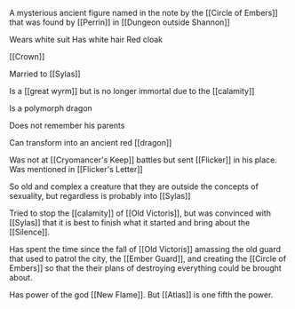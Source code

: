 A mysterious ancient figure named in the note by the [[Circle of Embers]] that was found by [[Perrin]] in [[Dungeon outside Shannon]]

Wears white suit
Has white hair
Red cloak

[[Crown]]

Married to [[Sylas]]

Is a [[great wyrm]] but is no longer immortal due to the [[calamity]]

Is a polymorph dragon

Does not remember his parents

Can transform into an ancient red [[dragon]]

Was not at [[Cryomancer's Keep]] battles but sent [[Flicker]] in his place.
Was mentioned in [[Flicker's Letter]] 

So old and complex a creature that they are outside the concepts of sexuality, but regardless is probably into [[Sylas]]

Tried to stop the [[calamity]] of [[Old Victoris]], but was convinced with [[Sylas]] that it is best to finish what it started and bring about the [[Silence]].

Has spent the time since the fall of [[Old Victoris]] amassing the old guard that used to patrol the city, the [[Ember Guard]], and creating the [[Circle of Embers]] so that the their plans of destroying everything could be brought about.

Has power of the god [[New Flame]]. But [[Atlas]] is one fifth the power.